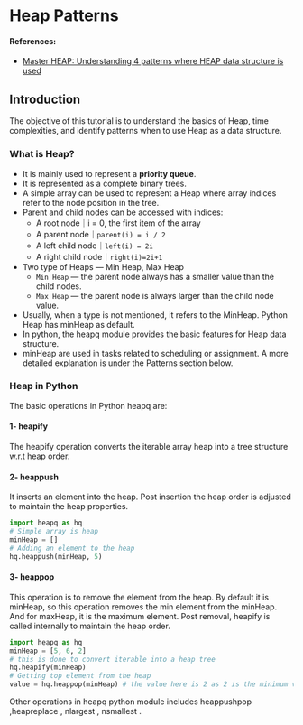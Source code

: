 # Heap Patterns

#### References:
- [Master HEAP: Understanding 4 patterns where HEAP data structure is used](https://leetcode.com/discuss/general-discussion/1127238/master-heap-by-solving-23-questions-in-4-patterns-category)


## Introduction
The objective of this tutorial is to understand the basics of Heap, time complexities, and identify patterns when to use Heap as a data structure.

### What is Heap?
- It is mainly used to represent a **priority queue**.
- It is represented as a complete binary trees.
- A simple array can be used to represent a Heap where array indices refer to the node position in the tree.
- Parent and child nodes can be accessed with indices:
  - A root node｜i = 0, the first item of the array
  - A parent node｜`parent(i) = i / 2`
  - A left child node｜`left(i) = 2i`
  - A right child node｜`right(i)=2i+1`
- Two type of Heaps — Min Heap, Max Heap
  - `Min Heap` — the parent node always has a smaller value than the child nodes.
  - `Max Heap` — the parent node is always larger than the child node value.
- Usually, when a type is not mentioned, it refers to the MinHeap. Python Heap has minHeap as default.
- In python, the heapq module provides the basic features for Heap data structure.
- minHeap are used in tasks related to scheduling or assignment. A more detailed explanation is under the Patterns section below.


### Heap in Python
 The basic operations in Python heapq are:
 #### 1- heapify
 The heapify operation converts the iterable array heap into a tree structure w.r.t heap order.
 #### 2- heappush
 It inserts an element into the heap. Post insertion the heap order is adjusted to maintain the heap properties.

  ```python
  import heapq as hq
  # Simple array is heap
  minHeap = []
  # Adding an element to the heap
  hq.heappush(minHeap, 5)
  ```

 #### 3- heappop
  This operation is to remove the element from the heap. By default it is minHeap, so this operation removes the min element from the minHeap. And for maxHeap, it is the maximum element. Post removal, heapify is called internally to maintain the heap order.

  ```python
  import heapq as hq
  minHeap = [5, 6, 2]
  # this is done to convert iterable into a heap tree
  hq.heapify(minHeap) 
  # Getting top element from the heap
  value = hq.heappop(minHeap) # the value here is 2 as 2 is the minimum value. 
  ```
Other operations in heapq python module includes heappushpop ,heapreplace , nlargest , nsmallest .



